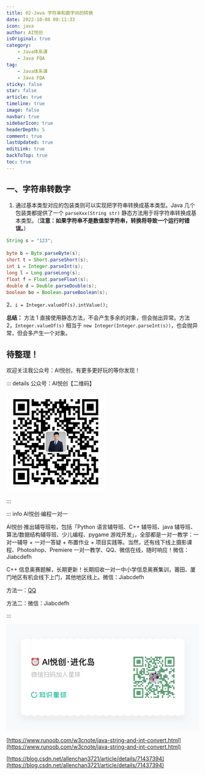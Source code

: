 ```yaml
---
title: 02-Java 字符串和数字间的转换
date: 2022-10-08 00:11:33
icon: java
author: AI悦创
isOriginal: true
category: 
    - Java体系课
    - Java FQA
tag:
    - Java体系课
    - Java FQA
sticky: false
star: false
article: true
timeline: true
image: false
navbar: true
sidebarIcon: true
headerDepth: 5
comment: true
lastUpdated: true
editLink: true
backToTop: true
toc: true
---
```


## 一、字符串转数字

1. 通过基本类型对应的包装类则可以实现把字符串转换成基本类型。Java 几个包装类都提供了一个 `parseXxx(String str)` 静态方法用于将字符串转换成基本类型。（**注意：如果字符串不是数值型字符串，转换将导致一个运行时错误。**）

```java
String s = "123";

byte b = Byte.parseByte(s);
short t = Short.parseShort(s);
int i = Integer.parseInt(s);
long l = Long.parseLong(s);
float f = Float.parseFloat(s);
double d = Double.parseDouble(s);
boolean bo = Boolean.parseBoolean(s);
```

2、`i = Integer.valueOf(s).intValue();`

**总结：** 方法 1 直接使用静态方法，不会产生多余的对象，但会抛出异常。方法 2，`Integer.valueOf(s)` 相当于 `new Integer(Integer.parseInt(s))`，也会抛异常，但会多产生一个对象。

## 待整理！



欢迎关注我公众号：AI悦创，有更多更好玩的等你发现！

::: details 公众号：AI悦创【二维码】

![](/gzh.jpg)

:::

::: info AI悦创·编程一对一

AI悦创·推出辅导班啦，包括「Python 语言辅导班、C++ 辅导班、java 辅导班、算法/数据结构辅导班、少儿编程、pygame 游戏开发」，全部都是一对一教学：一对一辅导 + 一对一答疑 + 布置作业 + 项目实践等。当然，还有线下线上摄影课程、Photoshop、Premiere 一对一教学、QQ、微信在线，随时响应！微信：Jiabcdefh

C++ 信息奥赛题解，长期更新！长期招收一对一中小学信息奥赛集训，莆田、厦门地区有机会线下上门，其他地区线上。微信：Jiabcdefh

方法一：[QQ](http://wpa.qq.com/msgrd?v=3&uin=1432803776&site=qq&menu=yes)

方法二：微信：Jiabcdefh

:::

![](/zsxq.jpg)

[https://www.runoob.com/w3cnote/java-string-and-int-convert.html](https://www.runoob.com/w3cnote/java-string-and-int-convert.html)

[https://blog.csdn.net/allenchan3721/article/details/71437394](https://blog.csdn.net/allenchan3721/article/details/71437394)

